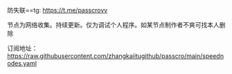 
防失联==tg: https://t.me/passcrovv

节点为网络收集。持续更新。仅为调试个人程序。如某节点制作者不爽可找本人删除


订阅地址：https://raw.githubusercontent.com/zhangkaiitugithub/passcro/main/speednodes.yaml


